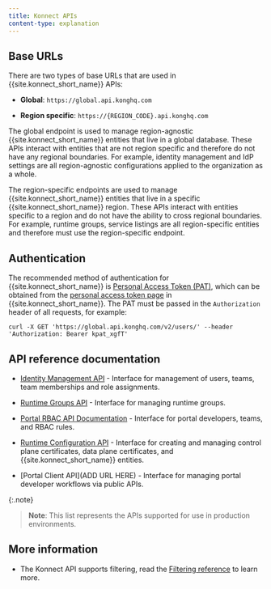 ```yaml
---
title: Konnect APIs
content-type: explanation
---
```


## Base URLs

There are two types of base URLs that are used in {{site.konnect_short_name}} APIs:

* **Global**: `https://global.api.konghq.com`

* **Region specific**: `https://{REGION_CODE}.api.konghq.com`

The global endpoint is used to manage region-agnostic {{site.konnect_short_name}} entities that live in a global database. These APIs interact with entities that are not region specific and therefore do not have any regional boundaries. For example, identity management and IdP settings are all region-agnostic configurations applied to the organization as a whole.

The region-specific endpoints are used to manage {{site.konnect_short_name}} entities that live in a specific {{site.konnect_short_name}} region. These APIs interact with entities specific to a region and do not have the ability to cross regional boundaries. For example, runtime groups, service listings are all region-specific entities and therefore must use the region-specific endpoint.

## Authentication

The recommended method of authentication for {{site.konnect_short_name}} is [Personal Access Token (PAT)](/konnect/runtime-manager/declarative-config/#generate-a-personal-access-token), which can be obtained from the [personal access token page](https://cloud.konghq.com/global/account/tokens) in {{site.konnect_short_name}}. The PAT must be passed in the `Authorization` header of all requests, for example: 

`curl -X GET 'https://global.api.konghq.com/v2/users/' --header 'Authorization: Bearer kpat_xgfT'`


## API reference documentation

* [Identity Management API](https://developer.konghq.com/spec/5175b87f-bfae-40f6-898d-82d224387f9b/d0e13745-db5c-42d5-80ae-ef803104f5ce) - Interface for management of users, teams, team memberships and role assignments.

* [Runtime Groups API](https://developer.konghq.com/spec/cd849478-4628-4bc2-abcd-5d8a83d3b5f2/24c1f98b-ea51-4277-9178-ca28a6aa85d9/) - Interface for managing runtime groups.

* [Portal RBAC API Documentation](https://developer.konghq.com/spec/2dad627f-7269-40db-ab14-01264379cec7/) - Interface for portal developers, teams, and RBAC rules.

* [Runtime Configuration API](https://developer.konghq.com/spec/3c38bff8-3b7b-4323-8e2e-690d35ef97e0/) - Interface for creating and managing control plane certificates, data plane certificates, and {{site.konnect_short_name}} entities.

* [Portal Client API](ADD URL HERE) - Interface for managing portal developer workflows via public APIs.

{:.note}
> **Note**: This list represents the APIs supported for use in production environments. 

## More information

* The Konnect API supports filtering, read the [Filtering reference](/konnect/api/filtering/) to learn more.
